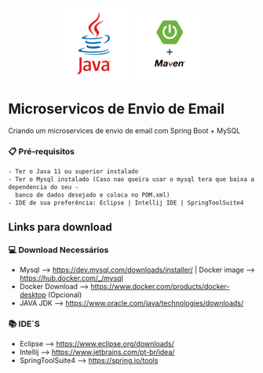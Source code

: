 <div align="center">
<img src="https://github.com/Rodrigo-Santoos/API-ficha-de-Pacientes/blob/main/imagens/logoJava.png"  width="150" >
<img src="https://github.com/Rodrigo-Santoos/API-ficha-de-Pacientes/blob/main/imagens/spring.png"  width="150" >
</div>

# Microservicos de Envio de Email
 Criando um microservices de envio de email com Spring Boot + MySQL
 
 ### 📋 Pré-requisitos

```
- Ter o Java 11 ou superior instalado
- Ter o Mysql instalado (Caso nao queira usar o mysql tera que baixa a dependencia do seu -
  banco de dados desejado e coloca no POM.xml) 
- IDE de sua preferência: Eclipse | Intellij IDE | SpringToolSuite4
```

## Links para download
### 💻 Download Necessários 
- Mysql --> https://dev.mysql.com/downloads/installer/  | Docker image --> https://hub.docker.com/_/mysql <br>
- Docker Download --> https://www.docker.com/products/docker-desktop  (Opcional) <br>
- JAVA JDK --> https://www.oracle.com/java/technologies/downloads/ <br>

### 📚 IDE´S
- Eclipse --> https://www.eclipse.org/downloads/ <br>
- Intellij --> https://www.jetbrains.com/pt-br/idea/ <br>
- SpringToolSuite4 --> https://spring.io/tools
